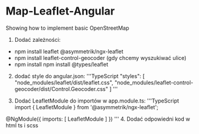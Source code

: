 # Map-Leaflet-Angular
Showing how to implement basic OpenStreetMap 

1. Dodać zależności:
- npm install leaflet @asymmetrik/ngx-leaflet
- npm install leaflet-control-geocoder (gdy chcemy wyszukiwać ulice)
- npm install npm install @types/leaflet
  
2. dodać style do angular.json:
'''TypeScript
"styles": [
  "node_modules/leaflet/dist/leaflet.css",
  "node_modules/leaflet-control-geocoder/dist/Control.Geocoder.css"
]
 '''

3. Dodać LeafletModule do importów w app.module.ts:
'''TypeScript
import { LeafletModule } from '@asymmetrik/ngx-leaflet';

@NgModule({
  imports: [
    LeafletModule
  ]
})
 '''
 4. Dodać odpowiedni kod w html ts i scss
